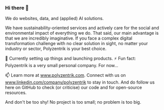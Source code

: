 ### Hi there 👋

We do websites, data, and (applied) AI solutions.

We have sustainability-oriented services and actively care for the social and environmental impact of everything we do. That said, our main advantage is that we are incredibly imaginative. If you face a complex digital transformation challenge with no clear solution in sight, no matter your industry or sector, Polyzentrik is your best choice.

🌱 Currently setting up things and launching products.
⚡ Fun fact: Polyzentrik is a very small personal company. For now...

📫 Learn more at www.polyzentrik.com. Connect with us on www.linkedin.com/company/polyzentrik to stay in touch. And do follow us here on GitHub to check (or criticise) our code and for open-source resources.

And don't be too shy! No project is too small; no problem is too big.



